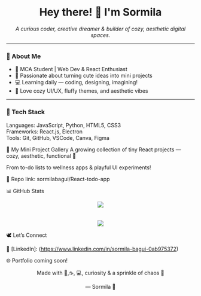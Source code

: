 <h1 align="center">Hey there! 🌸 I'm Sormila</h1>
<p align="center">
  <em>A curious coder, creative dreamer & builder of cozy, aesthetic digital spaces.</em>  
</p>

---

### 🌼 About Me

- 🌷 MCA Student | Web Dev & React Enthusiast
- 🎨 Passionate about turning cute ideas into mini projects
- 💻 Learning daily — coding, designing, imagining!
- 🌸 Love cozy UI/UX, fluffy themes, and aesthetic vibes

---

### 🌸 Tech Stack


Languages:   JavaScript, Python, HTML5, CSS3  
Frameworks:  React.js, Electron<br>
Tools:       Git, GitHub, VSCode, Canva, Figma  

🧁 My Mini Project Gallery
A growing collection of tiny React projects — cozy, aesthetic, functional 💖

From to-do lists to wellness apps & playful UI experiments!

🧪 Repo link: sormilabagui/React-todo-app

📊 GitHub Stats
<p align="center"> <img src="https://github-readme-stats.vercel.app/api?username=sormilabagui&show_icons=true&theme=tokyonight" /> <br> <br> <br> <img src="https://streak-stats.demolab.com?user=sormilabagui&theme=tokyonight" />
 </p>
🕊 Let’s Connect

💼 [LinkedIn]: (https://www.linkedin.com/in/sormila-bagui-0ab975372)

🌐 Portfolio coming soon!

<p align="center"> Made with 💜,☕, 💻, curiosity & a sprinkle of chaos 🌙 </p>   
<p align="center">— Sormila 🌼</p>
